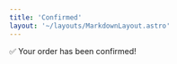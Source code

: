 ```yaml
---
title: 'Confirmed'
layout: '~/layouts/MarkdownLayout.astro'
---
```


✅ Your order has been confirmed!
